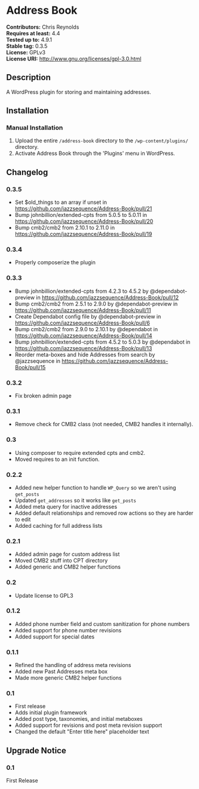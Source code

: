 # Address Book #
**Contributors:**      Chris Reynolds  
**Requires at least:** 4.4  
**Tested up to:**      4.9.1  
**Stable tag:**        0.3.5  
**License:**           GPLv3  
**License URI:**       http://www.gnu.org/licenses/gpl-3.0.html

## Description ##

A WordPress plugin for storing and maintaining addresses.

## Installation ##

### Manual Installation ###

1. Upload the entire `/address-book` directory to the `/wp-content/plugins/` directory.
2. Activate Address Book through the 'Plugins' menu in WordPress.

## Changelog ##

### 0.3.5 ###

* Set $old_things to an array if unset in https://github.com/jazzsequence/Address-Book/pull/21
* Bump johnbillion/extended-cpts from 5.0.5 to 5.0.11 in https://github.com/jazzsequence/Address-Book/pull/20
* Bump cmb2/cmb2 from 2.10.1 to 2.11.0 in https://github.com/jazzsequence/Address-Book/pull/19

### 0.3.4 ###

* Properly composerize the plugin

### 0.3.3 ###
* Bump johnbillion/extended-cpts from 4.2.3 to 4.5.2 by @dependabot-preview in https://github.com/jazzsequence/Address-Book/pull/12
* Bump cmb2/cmb2 from 2.5.1 to 2.9.0 by @dependabot-preview in https://github.com/jazzsequence/Address-Book/pull/11
* Create Dependabot config file by @dependabot-preview in https://github.com/jazzsequence/Address-Book/pull/6
* Bump cmb2/cmb2 from 2.9.0 to 2.10.1 by @dependabot in https://github.com/jazzsequence/Address-Book/pull/14
* Bump johnbillion/extended-cpts from 4.5.2 to 5.0.3 by @dependabot in https://github.com/jazzsequence/Address-Book/pull/13
* Reorder meta-boxes and hide Addresses from search by @jazzsequence in https://github.com/jazzsequence/Address-Book/pull/15

### 0.3.2 ###
* Fix broken admin page

### 0.3.1 ###
* Remove check for CMB2 class (not needed, CMB2 handles it internally).

### 0.3 ###
* Using composer to require extended cpts and cmb2.
* Moved requires to an init function.

### 0.2.2 ###
* Added new helper function to handle `WP_Query` so we aren't using `get_posts`
* Updated `get_addresses` so it works like `get_posts`
* Added meta query for inactive addresses
* Added default relationships and removed row actions so they are harder to edit
* Added caching for full address lists

### 0.2.1 ###
* Added admin page for custom address list
* Moved CMB2 stuff into CPT directory
* Added generic and CMB2 helper functions

### 0.2 ###
* Update license to GPL3

### 0.1.2 ###
* Added phone number field and custom sanitization for phone numbers
* Added support for phone number revisions
* Added support for special dates

### 0.1.1 ###
* Refined the handling of address meta revisions
* Added new Past Addresses meta box
* Made more generic CMB2 helper functions

### 0.1 ###
* First release
* Adds initial plugin framework
* Added post type, taxonomies, and initial metaboxes
* Added support for revisions and post meta revision support
* Changed the default "Enter title here" placeholder text

## Upgrade Notice ##

### 0.1 ###
First Release
